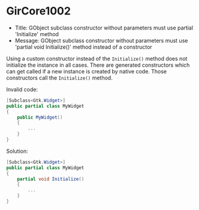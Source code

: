 # GirCore1002

- Title: GObject subclass constructor without parameters must use partial 'Initialize' method
- Message: GObject subclass constructor without parameters must use 'partial void Initialize()' method instead of a constructor

Using a custom constructor instead of the `Initialize()` method does not initialize the instance in all cases. There are generated constructors which can get called if a new instance is created by native code. Those constructors call the `Initialize()` method.

Invalid code:
```csharp
[Subclass<Gtk.Widget>]
public partial class MyWidget
{
    public MyWidget()
    {
        ...
    }
}
```

Solution:
```csharp
[Subclass<Gtk.Widget>]
public partial class MyWidget
{
    partial void Initialize()
    {
        ...
    }
}
```